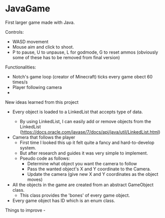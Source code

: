 # JavaGame
First larger game made with Java.

Controls:
- WASD movement
- Mouse aim and click to shoot.
- P to pause, U to unpause, L for godmode, G to reset ammos (obviously some of these has to be removed from final version)


Functionalities:

  - Notch's game loop (creator of Minecraft) ticks every game obect 60 times/s
  - Player following camera
  - 
  
  
  
New ideas learned from this project
  - Every object is loaded to a LinkedList that accepts <GameObject> type of data.
    -  By using LinkedList, I can easily add or remove objects from the LinkedList (https://docs.oracle.com/javase/7/docs/api/java/util/LinkedList.html)
  - Camera that follows the player
    - First time I looked this up it felt quite a fancy and hard-to-develop system.
    - But after research and guides it was very simple to implement.
    - Pseudo code as follows:
      - Determine what object you want the camera to follow
      - Pass the wanted object's X and Y coordinate to the Camera.
      - Update the camera (give new X and Y coordinates as the object moves)
  - All the objects in the game are created from an abstract GameObject class.
    - This class provides the 'bones' of every game object.
  - Every game object has ID which is an enum class. 
  
  
  
  Things to improve
    - 

